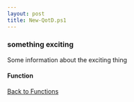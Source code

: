 ```yaml
---
layout: post
title: New-QotD.ps1
---
```


### something exciting

Some information about the exciting thing

#### Function

<script src="https://gist-it.appspot.com/github.com/BanterBoy/scripts-blog/blob/master/PowerShell/functions/New-QotD.ps1" crossorigin="anonymous"></script>

<a href="/menu/_pages/functions.html">Back to Functions</a>
